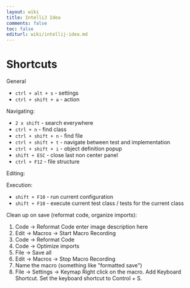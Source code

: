 ```yaml
---
layout: wiki
title: IntelliJ Idea
comments: false
toc: false
editurl: wiki/intellij-idea.md
---
```


# Shortcuts

General

* `ctrl + alt + s` - settings
* `ctrl + shift + a` - action

Navigating:

* `2 x shift` - search everywhere
* `ctrl + n` - find class
* `ctrl + shift + n` - find file
* `ctrl + shift + t` - navigate between test and implementation
* `ctrl + shift + i` - object definition popup
* `shift + ESC` - close last non center panel
* `ctrl + F12` - file structure

Editing:

Execution:

* `shift + F10` - run current configuration
* `shift + F10` - execute current test class / tests for the current class

Clean up on save (reformat code, organize imports):

1. Code -> Reformat Code enter image description here
2. Edit -> Macros -> Start Macro Recording
3. Code -> Reformat Code
3. Code -> Optimize imports
4. File -> Save all
5. Edit -> Macros -> Stop Macro Recording
6. Name the macro (something like "formatted save")
7. File -> Settings -> Keymap
Right click on the macro. Add Keyboard Shortcut. Set the keyboard shortcut to Control + S. 
